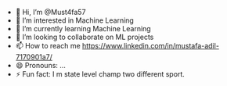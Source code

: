 - 👋 Hi, I’m @Must4fa57
- 👀 I’m interested in Machine Learning 
- 🌱 I’m currently learning Machine Learning
- 💞️ I’m looking to collaborate on ML projects
- 📫 How to reach me https://www.linkedin.com/in/mustafa-adil-7170901a7/
- 😄 Pronouns: ...
- ⚡ Fun fact: I m state level champ two different sport.

<!---
Must4fa57/Must4fa57 is a ✨ special ✨ repository because its `README.md` (this file) appears on your GitHub profile.
You can click the Preview link to take a look at your changes.
--->
